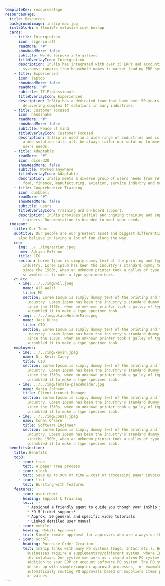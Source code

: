 ```yaml
---
templateKey: resourcesPage
resourcesPage:
  title: Resources
  backgroundimage: inship-mac.jpg
  titleBlurb: A flexible solution with backup
  cards:
    - title: Intergration
      icon: sign-in-alt
      readMore: "#"
      showReadMore: false
      subtitle: We do bespoke intergations
      titleOverlayIcon: Intergration
      description: InShip has integrated with over 35 ERPs and accounting software
        systems; ranging from household names to market leading ERP systems.
    - title: Experienced
      icon: laptop
      showReadMore: false
      readMore: "#"
      subtitle: IT Professionals
      titleOverlayIcon: Experienced
      description: InShip has a dedicated team that have over 50 years experience
        delivering complex IT solutions in many industries.
    - title: Customer Focused
      icon: handshake
      readMore: "#"
      showReadMore: false
      subtitle: Peace of mind
      titleOverlayIcon: Customer Focused
      description: InShip is used in a wide range of industries and is NOT designed as
        a one solution suits all. We always tailor our solution to meet your
        users needs.
    - title: Adaptable
      readMore: "#"
      icon: dice-d20
      showReadMore: false
      subtitle: Worked anywhere
      titleOverlayIcon: Adaptable
      description: InShip meets a diverse group of users needs from retail, wholesale,
        food, finance, manufacturing, aviation, service industry and many more.
    - title: Comprehensive Training
      icon: dumbbell
      readMore: "#"
      showReadMore: false
      subtitle: users
      titleOverlayIcon: Training and on-board support.
      description: InShip provides initial and ongoing training and support for your
        trainers. Documentation is branded to meet your needs.
  theTeam:
    title: Our Team
    subtitle: Our people are our greatest asset and biggest differentiator. They
      also believe in having a lot of fun along the way.
    ceo:
      img: ../../img/adrian.jpeg
      name: Adrian Kelehan
      title: CEO
      section: Lorem Ipsum is simply dummy text of the printing and typesetting
        industry. Lorem Ipsum has been the industry's standard dummy text ever
        since the 1500s, when an unknown printer took a galley of type and
        scrambled it to make a type specimen book.
    cSuite:
      - img: ../../img/wil.jpeg
        name: Wil Walsh
        title: MD
        section: Lorem Ipsum is simply dummy text of the printing and typesetting
          industry. Lorem Ipsum has been the industry's standard dummy text ever
          since the 1500s, when an unknown printer took a galley of type and
          scrambled it to make a type specimen book.
      - img: ../../img/placeHolderMale.png
        name: Jack Dunne
        title: CTO
        section: Lorem Ipsum is simply dummy text of the printing and typesetting
          industry. Lorem Ipsum has been the industry's standard dummy text ever
          since the 1500s, when an unknown printer took a galley of type and
          scrambled it to make a type specimen book.
    employees:
      - img: ../../img/kevin.jpeg
        name: Dr. Kevin Casey
        title: CIO
        section: Lorem Ipsum is simply dummy text of the printing and typesetting
          industry. Lorem Ipsum has been the industry's standard dummy text ever
          since the 1500s, when an unknown printer took a galley of type and
          scrambled it to make a type specimen book.
      - img: ../../img/female-placeholder.jpg
        name: Maria Johnson
        title: Client Account Manager
        section: Lorem Ipsum is simply dummy text of the printing and typesetting
          industry. Lorem Ipsum has been the industry's standard dummy text ever
          since the 1500s, when an unknown printer took a galley of type and
          scrambled it to make a type specimen book.
      - img: ../../img/Conal.jpeg
        name: Conal O'Hare
        title: Software Engineer
        section: Lorem Ipsum is simply dummy text of the printing and typesetting
          industry. Lorem Ipsum has been the industry's standard dummy text ever
          sincthe 1500s, when an unknown printer took a galley of type and
          scrambled it to make a type specimen book.
  benefitsSection:
    title: Benefits
    top3:
      - icon: tree
        text: A paper free process
      - icon: clock
        text: Save up to 90% of time & cost of processing paper invoices
      - icon: list
        text: Bursting with features
    features:
      - icon: user-check
        heading: Support & Training
        text: |-
          * Assigned a friendly agent to guide you though your InShip journey
          * *9-5 ticket support*  
          * Approx. 50 general and specific video tutorials 
          * Linked detailed user manual
      - icon: mobile
        heading: Mobile Approval
        text: Simple remote approval for approvers who are always on the go
      - icon: scroll
        heading: Purchase Order Creation
        text: InShip links with many PO systems (Sage, Intact etc.). However some
          businesses require a supplementary/different system, where InShip is
          the solution. Our system can work as a stand alone PO system or in
          addition to your ERP or account software PO system. The PO system can
          be set up with simple/complex approval processes, for example;
          automatically routing PO approvals based on suppliers items purchases
          or values.
---
```

